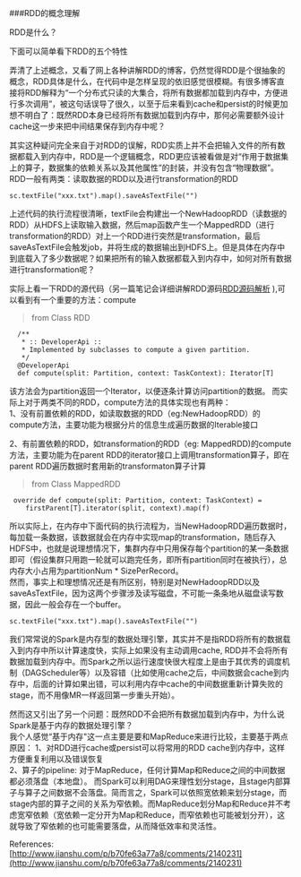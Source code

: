 ###RDD的概念理解

RDD是什么？



下面可以简单看下RDD的五个特性













>
弄清了上述概念，又看了网上各种讲解RDD的博客，仍然觉得RDD是个很抽象的概念，RDD具体是什么，在代码中是怎样呈现的依旧感觉很模糊。有很多博客直接将RDD解释为“一个分布式只读的大集合，将所有数据都加载到内存中，方便进行多次调用”，被这句话误导了很久，以至于后来看到cache和persist的时候更加想不明白了：既然RDD本身已经将所有数据加载到内存中，那何必需要额外设计cache这一步来把中间结果保存到内存中呢？

其实这种疑问完全来自于对RDD的误解，RDD实质上并不会把输入文件的所有数据都载入到内存中，RDD是一个逻辑概念，RDD更应该被看做是对“作用于数据集上的算子，数据集的依赖关系以及其他属性”的封装，并没有包含“物理数据”。RDD一般有两类：读取数据的RDD以及进行transformation的RDD

```
sc.textFile("xxx.txt").map().saveAsTextFile("")
```
上述代码的执行流程很清晰，textFile会构建出一个NewHadoopRDD（读数据的RDD）从HDFS上读取输入数据，然后map函数产生一个MappedRDD（进行transformation的RDD）对上一个RDD进行突然是transformation，最后saveAsTextFile会触发job，并将生成的数据输出到HDFS上。但是具体在内存中到底载入了多少数据呢？如果把所有的输入数据都载入到内存中，如何对所有数据进行transformation呢？

实际上看一下RDD的源代码（另一篇笔记会详细讲解RDD源码[RDD源码解析](../Spark源码分析/RDD源码解析) ),可以看到有一个重要的方法：compute
> from Class RDD

```
  /**
   * :: DeveloperApi ::
   * Implemented by subclasses to compute a given partition.
   */
  @DeveloperApi
  def compute(split: Partition, context: TaskContext): Iterator[T]
```
该方法会为partition返回一个Iterator，以便逐条计算访问partition的数据。
而实际上对于两类不同的RDD，compute方法的具体实现也有两种：  
1、没有前置依赖的RDD，如读取数据的RDD（eg:NewHadoopRDD）的compute方法，主要功能为根据分片的信息生成遍历数据的Iterable接口

2、有前置依赖的RDD，如transformation的RDD（eg: MappedRDD)的compute方法，主要功能为在parent RDD的iterator接口上调用transformation算子，即在parent RDD遍历数据时套用新的transformaton算子计算
> from Class MappedRDD

```
 override def compute(split: Partition, context: TaskContext) =
    firstParent[T].iterator(split, context).map(f)
```

所以实际上，在内存中下面代码的执行流程为，当NewHadoopRDD遍历数据时，每加载一条数据，该数据就会在内存中实现map的transformation，随后存入HDFS中，也就是说理想情况下，集群内存中只用保存每个partition的某一条数据即可（假设集群只用跑一轮就可以跑完任务，即所有partition同时在被执行），总内存大小占用为partitionNum * SizePerRecord。  
然而，事实上和理想情况还是有所区别，特别是对NewHadoopRDD以及saveAsTextFile，因为这两个步骤涉及读写磁盘，不可能一条条地从磁盘读写数据，因此一般会存在一个buffer。

```
sc.textFile("xxx.txt").map().saveAsTextFile("")
```
我们常常说的Spark是内存型的数据处理引擎，其实并不是指RDD将所有的数据载入到内存中所以计算速度快，实际上如果没有主动调用cache, RDD并不会将所有数据加载到内存中。而Spark之所以运行速度快很大程度上是由于其优秀的调度机制（DAGScheduler等）以及容错（比如使用cache之后，中间数据会cache到内存中，后面的计算如果出错，可以利用内存中cache的中间数据重新计算失败的stage，而不用像MR一样返回第一步重头开始）。

然而这又引出了另一个问题：既然RDD不会把所有数据加载到内存中，为什么说Spark是基于内存的数据处理引擎？  
我个人感觉“基于内存"这一点主要是要和MapReduce来进行比较，主要基于两点原因：
1、对RDD进行cache或persist可以将常用的RDD cache到内存中，这样方便重复利用以及错误恢复  
2、算子的pipeline: 对于MapReduce，任何计算Map和Reduce之间的中间数据都必须落盘（本地盘）。 而Spark可以利用DAG来理性划分stage，且stage内部算子与算子之间数据不会落盘。简而言之，Spark可以依照宽依赖来划分stage，而stage内部的算子之间的关系为窄依赖。而MapReduce划分Map和Reduce并不考虑宽窄依赖（宽依赖一定分开为Map和Reduce，而窄依赖也可能被划分开），这就导致了窄依赖的也可能需要落盘，从而降低效率和灵活性。



References:  
[http://www.jianshu.com/p/b70fe63a77a8/comments/2140231](http://www.jianshu.com/p/b70fe63a77a8/comments/2140231)